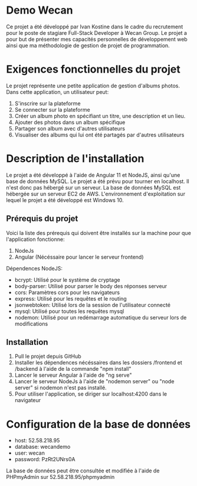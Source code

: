 # Demo Wecan 
Ce projet a été développé par Ivan Kostine dans le cadre du recrutement pour le poste de stagiare Full-Stack Developer à Wecan Group. Le projet a pour but de présenter mes capacités personnelles de développement web ainsi que ma méthodologie de gestion de projet de programmation. 

# Exigences fonctionnelles du projet
Le projet représente une petite application de gestion d'albums photos. Dans cette application, un utilisateur peut:
1) S'inscrire sur la plateforme
2) Se connecter sur la plateforme
3) Créer un album photo en spécifiant un titre, une description et un lieu.
4) Ajouter des photos dans un album spécifique
5) Partager son album avec d'autres utilisateurs
6) Visualiser des albums qui lui ont été partagés par d'autres utilisateurs

# Description de l'installation
Le projet a été développé à l'aide de Angular 11 et NodeJS, ainsi qu'une base de données MySQL. Le projet a été prévu pour tourner en localhost. Il n'est donc pas hébergé sur un serveur. La base de données MySQL est hébergée sur un serveur EC2 de AWS. L'environnement d'exploitation sur lequel le projet a été développé est Windows 10.

## Prérequis du projet
Voici la liste des prérequis qui doivent être installés sur la machine pour que l'application fonctionne:
1) NodeJs 
2) Angular (Nécéssaire pour lancer le serveur frontend)

Dépendences NodeJS:
- bcrypt: Utilisé pour le système de cryptage
- body-parser: Utilisé pour parser le body des réponses serveur
- cors: Paramètres cors pour les navigateurs
- express: Utilisé pour les requêtes et le routing
- jsonwebtoken: Utilisé lors de la session de l'utilisateur connecté
- mysql: Utilisé pour toutes les requêtes mysql
- nodemon: Utilisé pour un redémarrage automatique du serveur lors de modifications

## Installation
1) Pull le projet depuis GitHub
2) Installer les dépendences nécéssaires dans les dossiers /frontend et /backend à l'aide de la commande "npm install"
3) Lancer le serveur Angular à l'aide de "ng serve"
4) Lancer le serveur NodeJs à l'aide de "nodemon server" ou "node server" si nodemon n'est pas installé.
5) Pour utiliser l'application, se diriger sur localhost:4200 dans le navigateur

# Configuration de la base de données
- host: 52.58.218.95
- database: wecandemo
- user: wecan
- password: PzRt2UNrs0A

La base de données peut être consultée et modifiée à l'aide de PHPmyAdmin sur 52.58.218.95/phpmyadmin





